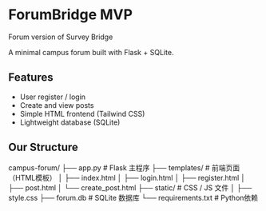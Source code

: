 # ForumBridge MVP
Forum version of Survey Bridge

A minimal campus forum built with Flask + SQLite.

## Features
- User register / login
- Create and view posts
- Simple HTML frontend (Tailwind CSS)
- Lightweight database (SQLite)

## Our Structure
campus-forum/
├── app.py                 # Flask 主程序
├── templates/             # 前端页面（HTML模板）
│   ├── index.html
│   ├── login.html
│   ├── register.html
│   ├── post.html
│   └── create_post.html
├── static/                # CSS / JS 文件
│   ├── style.css
├── forum.db               # SQLite 数据库
└── requirements.txt       # Python依赖
